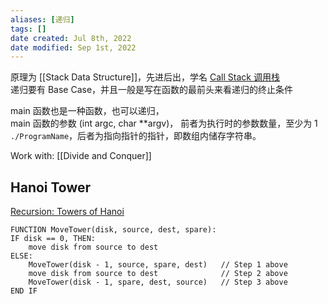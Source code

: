 ```yaml
---
aliases: [递归]
tags: []
date created: Jul 8th, 2022
date modified: Sep 1st, 2022
---
```

原理为 [[Stack Data Structure]]，先进后出，学名 [Call Stack 调用栈](https://en.wikipedia.org/wiki/Call_stack)  
递归要有 Base Case，并且一般是写在函数的最前头来看递归的终止条件

main 函数也是一种函数，也可以递归，  
main 函数的参数 (int argc, char \*\*argv)， 前者为执行时的参数数量，至少为 1 `./ProgramName`，后者为指向指针的指针，即数组内储存字符串。

Work with: [[Divide and Conquer]]

## Hanoi Tower
[Recursion: Towers of Hanoi](https://www.cs.cmu.edu/~cburch/survey/recurse/hanoiimpl.html)
```
FUNCTION MoveTower(disk, source, dest, spare):
IF disk == 0, THEN:
    move disk from source to dest
ELSE:
    MoveTower(disk - 1, source, spare, dest)   // Step 1 above
    move disk from source to dest              // Step 2 above
    MoveTower(disk - 1, spare, dest, source)   // Step 3 above
END IF
```